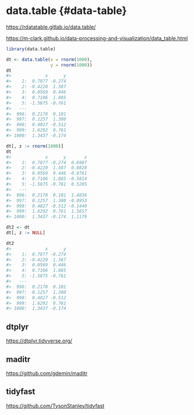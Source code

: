 


# data.table {#data-table}
https://rdatatable.gitlab.io/data.table/  

https://m-clark.github.io/data-processing-and-visualization/data_table.html   



```r
library(data.table)
```


```r
dt <- data.table(x = rnorm(1000),
                 y = rnorm(1000))
dt
#>             x      y
#>    1:  0.7877 -0.274
#>    2: -0.4220  1.587
#>    3:  0.0569  0.446
#>    4:  0.7106  1.885
#>    5: -1.5875 -0.761
#>   ---               
#>  996:  0.2178  0.101
#>  997:  0.1257  1.300
#>  998:  0.4027 -0.512
#>  999:  1.6292  0.761
#> 1000:  1.3437 -0.174
```



```r
dt[, z := rnorm(1000)]
dt
#>             x      y       z
#>    1:  0.7877 -0.274  0.6987
#>    2: -0.4220  1.587  0.0828
#>    3:  0.0569  0.446 -0.9761
#>    4:  0.7106  1.885 -0.5814
#>    5: -1.5875 -0.761  0.5285
#>   ---                       
#>  996:  0.2178  0.101  1.4036
#>  997:  0.1257  1.300 -0.8953
#>  998:  0.4027 -0.512 -0.1449
#>  999:  1.6292  0.761  1.5657
#> 1000:  1.3437 -0.174  1.1179
```


```r
dt2 <- dt
dt[, z := NULL]

dt2
#>             x      y
#>    1:  0.7877 -0.274
#>    2: -0.4220  1.587
#>    3:  0.0569  0.446
#>    4:  0.7106  1.885
#>    5: -1.5875 -0.761
#>   ---               
#>  996:  0.2178  0.101
#>  997:  0.1257  1.300
#>  998:  0.4027 -0.512
#>  999:  1.6292  0.761
#> 1000:  1.3437 -0.174
```



## dtplyr  

https://dtplyr.tidyverse.org/  


## maditr  

https://github.com/gdemin/maditr  


## tidyfast  

https://github.com/TysonStanley/tidyfast  

